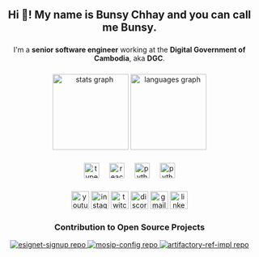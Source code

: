 <h2 align="center">Hi 👋! My name is Bunsy Chhay and you can call me Bunsy.</h2>

###

<p align="center">I'm a <strong>senior software engineer</strong> working at the <strong>Digital Government of Cambodia</strong>, aka <strong>DGC</strong>.</p>

###

<div align="center">
  <img src="https://github-readme-stats.vercel.app/api?username=bunsy-0900&hide_title=false&hide_rank=false&show_icons=true&include_all_commits=true&count_private=true&disable_animations=false&theme=dracula&locale=en&hide_border=false" height="150" alt="stats graph"  />
  <img src="https://github-readme-stats.vercel.app/api/top-langs?username=bunsy-0900&size_weight=0.5&count_weight=0.5&locale=en&hide_title=false&layout=compact&card_width=320&langs_count=10&theme=dracula&hide_border=false&hide=html" height="150" alt="languages graph"  />
</div>

###

<div align="center">
  <img src="https://cdn.jsdelivr.net/gh/devicons/devicon/icons/typescript/typescript-original.svg" height="30" alt="typescript logo"  />
  <img width="12" />
  <img src="https://cdn.jsdelivr.net/gh/devicons/devicon/icons/react/react-original.svg" height="30" alt="react logo"  />
  <img width="12" />
  <img src="https://cdn.jsdelivr.net/gh/devicons/devicon/icons/python/python-original.svg" height="30" alt="python logo"  />
  <img width="12" />
  <img src="https://cdn.jsdelivr.net/gh/devicons/devicon/icons/java/java-original.svg" height="30" alt="python logo"  />
</div>

###

<div align="center">
  <img src="https://img.shields.io/static/v1?message=Youtube&logo=youtube&label=&color=FF0000&logoColor=white&labelColor=&style=for-the-badge" height="35" alt="youtube logo"  />
  <img src="https://img.shields.io/static/v1?message=Instagram&logo=instagram&label=&color=E4405F&logoColor=white&labelColor=&style=for-the-badge" height="35" alt="instagram logo"  />
  <img src="https://img.shields.io/static/v1?message=Twitch&logo=twitch&label=&color=9146FF&logoColor=white&labelColor=&style=for-the-badge" height="35" alt="twitch logo"  />
  <img src="https://img.shields.io/static/v1?message=Discord&logo=discord&label=&color=7289DA&logoColor=white&labelColor=&style=for-the-badge" height="35" alt="discord logo"  />
  <img src="https://img.shields.io/static/v1?message=Gmail&logo=gmail&label=&color=D14836&logoColor=white&labelColor=&style=for-the-badge" height="35" alt="gmail logo"  />
  <img src="https://img.shields.io/static/v1?message=LinkedIn&logo=linkedin&label=&color=0077B5&logoColor=white&labelColor=&style=for-the-badge" height="35" alt="linkedin logo"  />
</div>

###

<h3 align="center">Contribution to Open Source Projects</h4>

<div align="center">
  <a href="https://github.com/bunsy-0900/esignet-signup">
    <img src="https://github-readme-stats.vercel.app/api/pin/?username=bunsy-0900&repo=esignet-signup&show_owner=true" alt="esignet-signup repo" />
  </a>
  <a href="https://github.com/bunsy-0900/mosip-config">
    <img src="https://github-readme-stats.vercel.app/api/pin/?username=bunsy-0900&repo=mosip-config&show_owner=true" alt="mosip-config repo" />
  </a>
  <a href="https://github.com/bunsy-0900/artifactory-ref-impl">
    <img src="https://github-readme-stats.vercel.app/api/pin/?username=bunsy-0900&repo=artifactory-ref-impl&show_owner=true" alt="artifactory-ref-impl repo" />
  </a>
</div>

###
